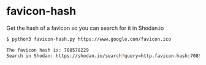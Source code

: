 # favicon-hash
Get the hash of a favicon so you can search for it in Shodan.io

```bash
$ python3 favicon-hash.py https://www.google.com/favicon.ico

The favicon hash is: 708578229
Search in Shodan: https://shodan.io/search?query=http.favicon.hash:708578229
```
